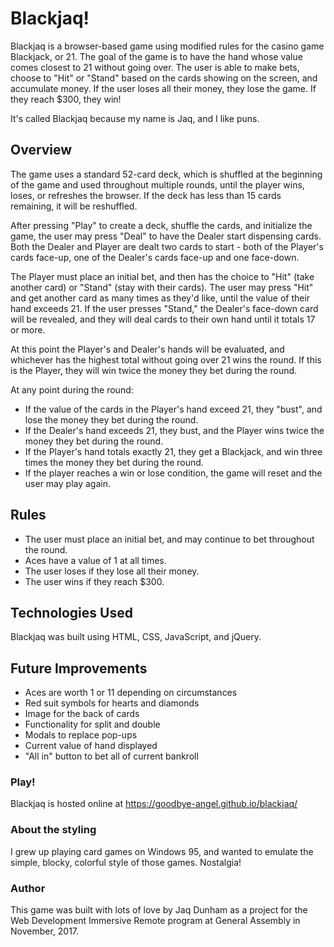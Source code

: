 # Blackjaq!

Blackjaq is a browser-based game using modified rules for the casino game Blackjack, or 21. The goal of the game is to have the hand whose value comes closest to 21 without going over. The user is able to make bets, choose to "Hit" or "Stand" based on the cards showing on the screen, and accumulate money. If the user loses all their money, they lose the game. If they reach $300, they win!

It's called Blackjaq because my name is Jaq, and I like puns.

##  Overview

The game uses a standard 52-card deck, which is shuffled at the beginning of the game and used throughout multiple rounds, until the player wins, loses, or refreshes the browser. If the deck has less than 15 cards remaining, it will be reshuffled.

After pressing "Play" to create a deck, shuffle the cards, and initialize the game, the user may press "Deal" to have the Dealer start dispensing cards. Both the Dealer and Player are dealt two cards to start - both of the Player's cards face-up, one of the Dealer's cards face-up and one face-down.

The Player must place an initial bet, and then has the choice to "Hit" (take another card) or "Stand" (stay with their cards). The user may press "Hit" and get another card as many times as they'd like, until the value of their hand exceeds 21. If the user presses "Stand," the Dealer's face-down card will be revealed, and they will deal cards to their own hand until it totals 17 or more.

At this point the Player's and Dealer's hands will be evaluated, and whichever has the highest total without going over 21 wins the round. If this is the Player, they will win twice the money they bet during the round.

At any point during the round:
- If the value of the cards in the Player's hand exceed 21, they "bust", and lose the money they bet during the round.
- If the Dealer's hand exceeds 21, they bust, and the Player wins twice the money they bet during the round.
- If the Player's hand totals exactly 21, they get a Blackjack, and win three times the money they bet during the round.
- If the player reaches a win or lose condition, the game will reset and the user may play again.

## Rules
- The user must place an initial bet, and may continue to bet throughout the round.
- Aces have a value of 1 at all times.
- The user loses if they lose all their money.
- The user wins if they reach $300.

## Technologies Used
Blackjaq was built using HTML, CSS, JavaScript, and jQuery.

## Future Improvements
- Aces are worth 1 or 11 depending on circumstances
- Red suit symbols for hearts and diamonds
- Image for the back of cards
- Functionality for split and double
- Modals to replace pop-ups
- Current value of hand displayed
- "All in" button to bet all of current bankroll

### Play!
Blackjaq is hosted online at https://goodbye-angel.github.io/blackjaq/

### About the styling
I grew up playing card games on Windows 95, and wanted to emulate the simple, blocky, colorful style of those games. Nostalgia!

### Author
This game was built with lots of love by Jaq Dunham as a project for the Web Development Immersive Remote program at General Assembly in November, 2017.
